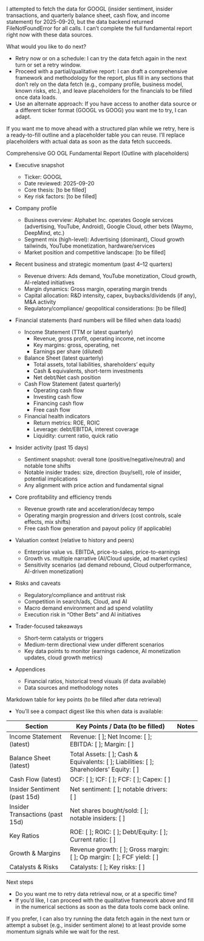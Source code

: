 I attempted to fetch the data for GOOGL (insider sentiment, insider transactions, and quarterly balance sheet, cash flow, and income statement) for 2025-09-20, but the data backend returned FileNotFoundError for all calls. I can’t complete the full fundamental report right now with these data sources.

What would you like to do next?
- Retry now or on a schedule: I can try the data fetch again in the next turn or set a retry window.
- Proceed with a partial/qualitative report: I can draft a comprehensive framework and methodology for the report, plus fill in any sections that don’t rely on the data fetch (e.g., company profile, business model, known risks, etc.), and leave placeholders for the financials to be filled once data loads.
- Use an alternate approach: If you have access to another data source or a different ticker format (GOOGL vs GOOG) you want me to try, I can adapt.

If you want me to move ahead with a structured plan while we retry, here is a ready-to-fill outline and a placeholder table you can reuse. I’ll replace placeholders with actual data as soon as the data fetch succeeds.

Comprehensive GO OGL Fundamental Report (Outline with placeholders)
- Executive snapshot
  - Ticker: GOOGL
  - Date reviewed: 2025-09-20
  - Core thesis: [to be filled]
  - Key risk factors: [to be filled]

- Company profile
  - Business overview: Alphabet Inc. operates Google services (advertising, YouTube, Android), Google Cloud, other bets (Waymo, DeepMind, etc.)
  - Segment mix (high-level): Advertising (dominant), Cloud growth tailwinds, YouTube monetization, hardware/services
  - Market position and competitive landscape: [to be filled]

- Recent business and strategic momentum (past 4–12 quarters)
  - Revenue drivers: Ads demand, YouTube monetization, Cloud growth, AI-related initiatives
  - Margin dynamics: Gross margin, operating margin trends
  - Capital allocation: R&D intensity, capex, buybacks/dividends (if any), M&A activity
  - Regulatory/compliance/ geopolitical considerations: [to be filled]

- Financial statements (hard numbers will be filled when data loads)
  - Income Statement (TTM or latest quarterly)
    - Revenue, gross profit, operating income, net income
    - Key margins: gross, operating, net
    - Earnings per share (diluted)
  - Balance Sheet (latest quarterly)
    - Total assets, total liabilities, shareholders’ equity
    - Cash & equivalents, short-term investments
    - Net debt/Net cash position
  - Cash Flow Statement (latest quarterly)
    - Operating cash flow
    - Investing cash flow
    - Financing cash flow
    - Free cash flow
  - Financial health indicators
    - Return metrics: ROE, ROIC
    - Leverage: debt/EBITDA, interest coverage
    - Liquidity: current ratio, quick ratio

- Insider activity (past 15 days)
  - Sentiment snapshot: overall tone (positive/negative/neutral) and notable tone shifts
  - Notable insider trades: size, direction (buy/sell), role of insider, potential implications
  - Any alignment with price action and fundamental signal

- Core profitability and efficiency trends
  - Revenue growth rate and acceleration/decay tempo
  - Operating margin progression and drivers (cost controls, scale effects, mix shifts)
  - Free cash flow generation and payout policy (if applicable)

- Valuation context (relative to history and peers)
  - Enterprise value vs. EBITDA, price-to-sales, price-to-earnings
  - Growth vs. multiple narrative (AI/Cloud upside, ad market cycles)
  - Sensitivity scenarios (ad demand rebound, Cloud outperformance, AI-driven monetization)

- Risks and caveats
  - Regulatory/compliance and antitrust risk
  - Competition in search/ads, Cloud, and AI
  - Macro demand environment and ad spend volatility
  - Execution risk in “Other Bets” and AI initiatives

- Trader-focused takeaways
  - Short-term catalysts or triggers
  - Medium-term directional view under different scenarios
  - Key data points to monitor (earnings cadence, AI monetization updates, cloud growth metrics)

- Appendices
  - Financial ratios, historical trend visuals (if data available)
  - Data sources and methodology notes

Markdown table for key points (to be filled after data retrieval)
- You’ll see a compact digest like this when data is available:

| Section | Key Points / Data (to be filled) | Notes |
|---|---|---|
| Income Statement (latest) | Revenue: [ ]; Net Income: [ ]; EBITDA: [ ]; Margin: [ ] |  |
| Balance Sheet (latest) | Total Assets: [ ]; Cash & Equivalents: [ ]; Liabilities: [ ]; Shareholders' Equity: [ ] |  |
| Cash Flow (latest) | OCF: [ ]; ICF: [ ]; FCF: [ ]; Capex: [ ] |  |
| Insider Sentiment (past 15d) | Net sentiment: [ ]; notable drivers: [ ] |  |
| Insider Transactions (past 15d) | Net shares bought/sold: [ ]; notable insiders: [ ] |  |
| Key Ratios | ROE: [ ]; ROIC: [ ]; Debt/Equity: [ ]; Current ratio: [ ] |  |
| Growth & Margins | Revenue growth: [ ]; Gross margin: [ ]; Op margin: [ ]; FCF yield: [ ] |  |
| Catalysts & Risks | Catalysts: [ ]; Key risks: [ ] |  |

Next steps
- Do you want me to retry data retrieval now, or at a specific time?
- If you’d like, I can proceed with the qualitative framework above and fill in the numerical sections as soon as the data tools come back online.

If you prefer, I can also try running the data fetch again in the next turn or attempt a subset (e.g., insider sentiment alone) to at least provide some momentum signals while we wait for the rest.